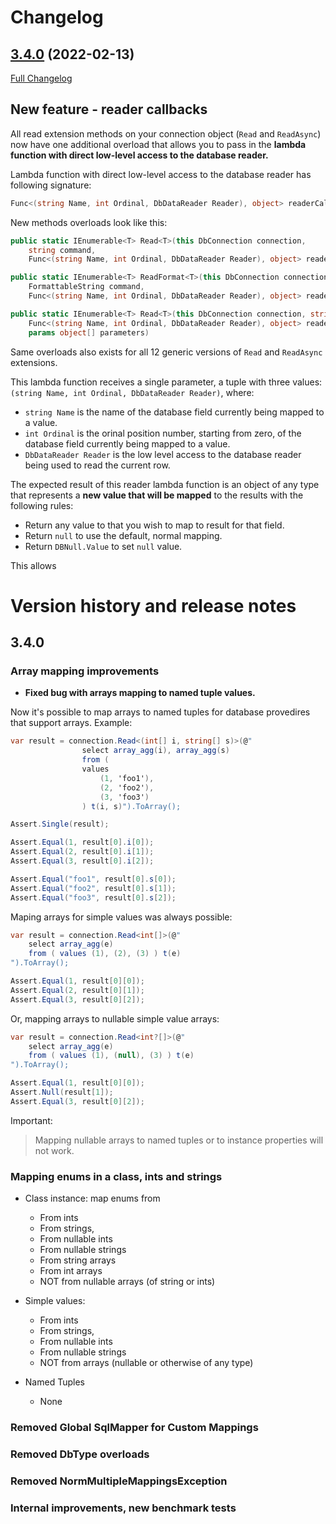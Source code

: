# Changelog

## [3.4.0](https://github.com/vb-consulting/Norm.net/tree/3.4.0) (2022-02-13)

[Full Changelog](https://github.com/vb-consulting/Norm.net/compare/3.3.13...3.4.0)

## **New feature - reader callbacks**

All read extension methods on your connection object (`Read` and `ReadAsync`) now have one additional overload that allows you to pass in the **lambda function with direct low-level access to the database reader.**

Lambda function with direct low-level access to the database reader has following signature:

```csharp
Func<(string Name, int Ordinal, DbDataReader Reader), object> readerCallback
```

New methods overloads look like this:

```csharp
public static IEnumerable<T> Read<T>(this DbConnection connection, 
    string command, 
    Func<(string Name, int Ordinal, DbDataReader Reader), object> readerCallback);

public static IEnumerable<T> ReadFormat<T>(this DbConnection connection, 
    FormattableString command,
    Func<(string Name, int Ordinal, DbDataReader Reader), object> readerCallback);

public static IEnumerable<T> Read<T>(this DbConnection connection, string command,
    Func<(string Name, int Ordinal, DbDataReader Reader), object> readerCallback,
    params object[] parameters)
```

Same overloads also exists for all 12 generic versions of `Read` and `ReadAsync` extensions.

This lambda function receives a single parameter, a tuple with three values: `(string Name, int Ordinal, DbDataReader Reader)`, where:

- `string Name` is the name of the database field currently being mapped to a value.
- `int Ordinal` is the orinal position number, starting from zero, of the database field currently being mapped to a value.
- `DbDataReader Reader` is the low level access to the database reader being used to read the current row.

The expected result of this reader lambda function is an object of any type that represents a **new value that will be mapped** to the results with the following rules:

- Return any value to that you wish to map to result for that field.
- Return `null` to use the default, normal mapping.
- Return `DBNull.Value` to set `null` value.

This allows











# Version history and release notes

## 3.4.0

### Array mapping improvements

- **Fixed bug with arrays mapping to named tuple values.**

Now it's possible to map arrays to named tuples for database provedires that support arrays. Example:


```csharp
var result = connection.Read<(int[] i, string[] s)>(@"
                select array_agg(i), array_agg(s)
                from (
                values 
                    (1, 'foo1'),
                    (2, 'foo2'),
                    (3, 'foo3')
                ) t(i, s)").ToArray();

Assert.Single(result);

Assert.Equal(1, result[0].i[0]);
Assert.Equal(2, result[0].i[1]);
Assert.Equal(3, result[0].i[2]);

Assert.Equal("foo1", result[0].s[0]);
Assert.Equal("foo2", result[0].s[1]);
Assert.Equal("foo3", result[0].s[2]);
```

Maping arrays for simple values was always possible:

```csharp
var result = connection.Read<int[]>(@"
    select array_agg(e) 
    from ( values (1), (2), (3) ) t(e)
").ToArray();

Assert.Equal(1, result[0][0]);
Assert.Equal(2, result[0][1]);
Assert.Equal(3, result[0][2]);
```

Or, mapping arrays to nullable simple value arrays:


```csharp
var result = connection.Read<int?[]>(@"
    select array_agg(e) 
    from ( values (1), (null), (3) ) t(e)
").ToArray();

Assert.Equal(1, result[0][0]);
Assert.Null(result[1]);
Assert.Equal(3, result[0][2]);
```

Important:

> Mapping nullable arrays to named tuples or to instance properties will not work.


### Mapping enums in a class, ints and strings

- Class instance: map enums from 
  - From ints 
  - From strings, 
  - From nullable ints 
  - From nullable strings
  - From string arrays
  - From int arrays
  - NOT from nullable arrays (of string or ints)

- Simple values: 
  - From ints 
  - From strings, 
  - From nullable ints 
  - From nullable strings
  - NOT from arrays (nullable or otherwise of any type)

- Named Tuples
  - None

### Removed Global SqlMapper for Custom Mappings

### Removed DbType overloads

### Removed NormMultipleMappingsException

### Internal improvements, new benchmark tests


